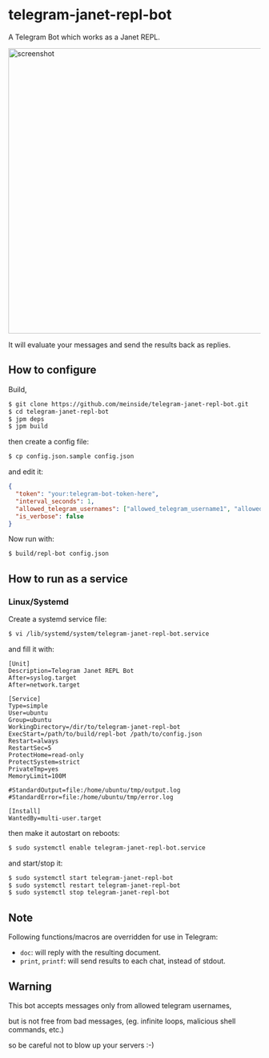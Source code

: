 # telegram-janet-repl-bot

A Telegram Bot which works as a Janet REPL.

<img width="569" alt="screenshot" src="https://user-images.githubusercontent.com/185988/191209382-d77e0ff3-db08-4b7d-bad4-0fa1952da03e.png">

It will evaluate your messages and send the results back as replies.

## How to configure

Build,

```bash
$ git clone https://github.com/meinside/telegram-janet-repl-bot.git
$ cd telegram-janet-repl-bot
$ jpm deps
$ jpm build
```

then create a config file:

```bash
$ cp config.json.sample config.json
```

and edit it:

```json
{
  "token": "your:telegram-bot-token-here",
  "interval_seconds": 1,
  "allowed_telegram_usernames": ["allowed_telegram_username1", "allowed_telegram_username2"],
  "is_verbose": false
}
```

Now run with:

```bash
$ build/repl-bot config.json
```

## How to run as a service

### Linux/Systemd

Create a systemd service file:

```bash
$ vi /lib/systemd/system/telegram-janet-repl-bot.service
```

and fill it with:

```
[Unit]
Description=Telegram Janet REPL Bot
After=syslog.target
After=network.target

[Service]
Type=simple
User=ubuntu
Group=ubuntu
WorkingDirectory=/dir/to/telegram-janet-repl-bot
ExecStart=/path/to/build/repl-bot /path/to/config.json
Restart=always
RestartSec=5
ProtectHome=read-only
ProtectSystem=strict
PrivateTmp=yes
MemoryLimit=100M

#StandardOutput=file:/home/ubuntu/tmp/output.log
#StandardError=file:/home/ubuntu/tmp/error.log

[Install]
WantedBy=multi-user.target
```

then make it autostart on reboots:

```bash
$ sudo systemctl enable telegram-janet-repl-bot.service
```

and start/stop it:

```bash
$ sudo systemctl start telegram-janet-repl-bot
$ sudo systemctl restart telegram-janet-repl-bot
$ sudo systemctl stop telegram-janet-repl-bot
```

## Note

Following functions/macros are overridden for use in Telegram:

- `doc`: will reply with the resulting document.
- `print`, `printf`: will send results to each chat, instead of stdout.

## Warning

This bot accepts messages only from allowed telegram usernames,

but is not free from bad messages, (eg. infinite loops, malicious shell commands, etc.)

so be careful not to blow up your servers :-)

